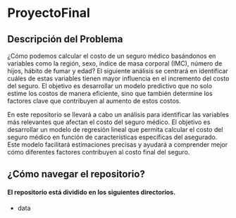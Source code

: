 # ProyectoFinal
## Descripción del Problema
¿Cómo podemos calcular el costo de un seguro médico basándonos en variables como la región, sexo, índice de masa corporal (IMC), número de hijos, hábito de fumar y edad? El siguiente análisis se centrará en identificar cuáles de estas variables tienen mayor influencia en el incremento del costo del seguro. El objetivo es desarrollar un modelo predictivo que no solo estime los costos de manera eficiente, sino que también determine los factores clave que contribuyen al aumento de estos costos.

En este repositorio se llevará a cabo un análisis para identificar las variables más relevantes que afectan el costo del seguro médico. El objetivo es desarrollar un modelo de regresión lineal que permita calcular el costo del seguro médico en función de características específicas del asegurado. Este modelo facilitará estimaciones precisas y ayudará a comprender mejor cómo diferentes factores contribuyen al costo final del seguro.


## ¿Cómo navegar el repositorio?
#### El repositorio está dividido en los siguientes directorios. 

- data


